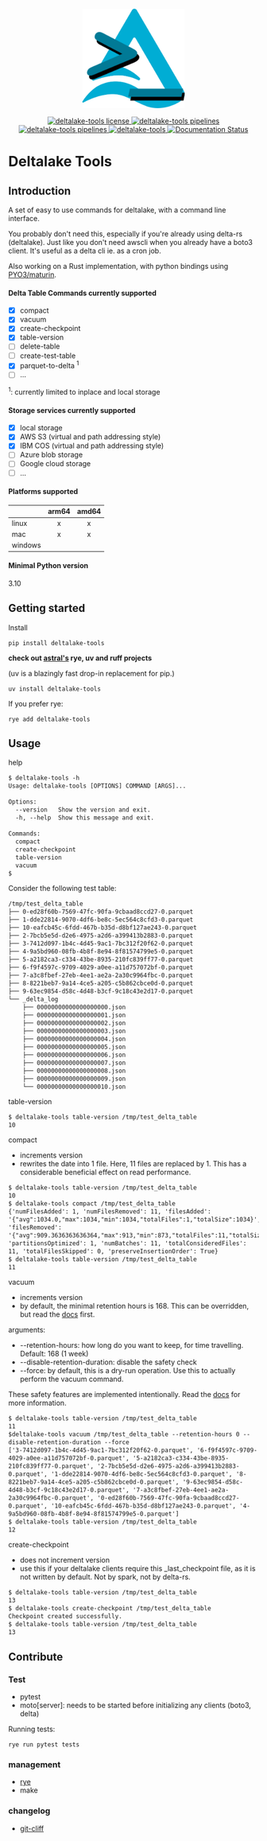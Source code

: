 <p align="center">
    <img src="https://github.com/opensourceworks-org/deltalake-tools/blob/main/img/deltalake-tools-lg.png?raw=true" alt="deltalake-tools logo" height="200">
</p>

<p align="center">
  <a href="https://pypi.python.org/pypi/deltalake-tools">
    <img alt="deltalake-tools license" src="https://img.shields.io/pypi/l/deltalake-tools?style=flat-square&color=00ADD4&logo=apache">
  </a>
  <a href="https://github.com/opensourceworks-org/deltalake-tools/actions/workflows/publish.yml">
    <img alt="deltalake-tools pipelines" src="https://github.com/opensourceworks-org/deltalake-tools/actions/workflows/publish.yml/badge.svg">
  </a>
  <a href="https://pypi.python.org/pypi/deltalake-tools">
    <img alt="deltalake-tools pipelines" src="https://img.shields.io/pypi/dm/deltalake-tools?label=Downloads&color=blue&style=flat-square">
  </a>
  <a href="https://pypi.python.org/pypi/deltalake-tools">
    <img alt="deltalake-tools" src="https://img.shields.io/pypi/pyversions/deltalake-tools?style=flat-square&color=00ADD4&logo=python">
  </a>
  <a href='https://deltalake-tools.readthedocs.io/en/latest/?badge=latest'>
      <img src='https://readthedocs.org/projects/deltalake-tools/badge/?version=latest' alt='Documentation Status' />
  </a>
</p>

# Deltalake Tools

## Introduction

A set of easy to use commands for deltalake, with a command line interface.

You probably don't need this, especially if you're already using delta-rs (deltalake). Just like you don't need awscli when you already have a boto3 client.
It's useful as a delta cli ie. as a cron job.

Also working on a Rust implementation, with python bindings using [PYO3/maturin](https://github.com/PyO3/maturin).

#### Delta Table Commands currently supported

- [x] compact
- [x] vacuum
- [x] create-checkpoint
- [x] table-version
- [ ] delete-table
- [ ] create-test-table
- [x] parquet-to-delta <sup>1</sup>
- [ ] ...

<sup>1</sup>: currently limited to inplace and local storage

#### Storage services currently supported

- [x] local storage
- [x] AWS S3 (virtual and path addressing style)
- [x] IBM COS (virtual and path addressing style)
- [ ] Azure blob storage
- [ ] Google cloud storage
- [ ] ...

#### Platforms supported

|         | arm64              | amd64              |
| ------- | ------------------ | ------------------ |
| linux   | <center>x</center> | <center>x</center> |
| mac     | <center>x</center> | <center>x</center> |
| windows |                    |                    |

#### Minimal Python version

3.10

## Getting started

Install

```shell
pip install deltalake-tools
```

**check out [astral's](https://astral.sh/) rye, uv and ruff projects**

(uv is a blazingly fast drop-in replacement for pip.)

```shell
uv install deltalake-tools
```

If you prefer rye:

```shell
rye add deltalake-tools
```

## Usage

help

```shell
$ deltalake-tools -h
Usage: deltalake-tools [OPTIONS] COMMAND [ARGS]...

Options:
  --version   Show the version and exit.
  -h, --help  Show this message and exit.

Commands:
  compact
  create-checkpoint
  table-version
  vacuum
$
```

Consider the following test table:

```
/tmp/test_delta_table
├── 0-ed28f60b-7569-47fc-90fa-9cbaad8ccd27-0.parquet
├── 1-dde22814-9070-4df6-be8c-5ec564c8cfd3-0.parquet
├── 10-eafcb45c-6fdd-467b-b35d-d8bf127ae243-0.parquet
├── 2-7bcb5e5d-d2e6-4975-a2d6-a399413b2883-0.parquet
├── 3-7412d097-1b4c-4d45-9ac1-7bc312f20f62-0.parquet
├── 4-9a5bd960-08fb-4b8f-8e94-8f81574799e5-0.parquet
├── 5-a2182ca3-c334-43be-8935-210fc839ff77-0.parquet
├── 6-f9f4597c-9709-4029-a0ee-a11d757072bf-0.parquet
├── 7-a3c8fbef-27eb-4ee1-ae2a-2a30c9964fbc-0.parquet
├── 8-8221beb7-9a14-4ce5-a205-c5b862cbce0d-0.parquet
├── 9-63ec9854-d58c-4d48-b3cf-9c18c43e2d17-0.parquet
└── _delta_log
    ├── 00000000000000000000.json
    ├── 00000000000000000001.json
    ├── 00000000000000000002.json
    ├── 00000000000000000003.json
    ├── 00000000000000000004.json
    ├── 00000000000000000005.json
    ├── 00000000000000000006.json
    ├── 00000000000000000007.json
    ├── 00000000000000000008.json
    ├── 00000000000000000009.json
    └── 00000000000000000010.json
```

table-version

```shell
$ deltalake-tools table-version /tmp/test_delta_table
10
```

compact

- increments version
- rewrites the date into 1 file. Here, 11 files are replaced by 1. This has a considerable beneficial effect on read performance.

```shell
$ deltalake-tools table-version /tmp/test_delta_table
10
$ deltalake-tools compact /tmp/test_delta_table
{'numFilesAdded': 1, 'numFilesRemoved': 11, 'filesAdded': '{"avg":1034.0,"max":1034,"min":1034,"totalFiles":1,"totalSize":1034}', 'filesRemoved': '{"avg":909.3636363636364,"max":913,"min":873,"totalFiles":11,"totalSize":10003}', 'partitionsOptimized': 1, 'numBatches': 11, 'totalConsideredFiles': 11, 'totalFilesSkipped': 0, 'preserveInsertionOrder': True}
$ deltalake-tools table-version /tmp/test_delta_table
11
```

vacuum

- increments version
- by default, the minimal retention hours is 168. This can be overridden, but read the [docs](https://docs.delta.io/0.4.0/delta-utility.html) first.

arguments:

- --retention-hours: how long do you want to keep, for time travelling. Default: 168 (1 week)
- --disable-retention-duration: disable the safety check
- --force: by default, this is a dry-run operation. Use this to actually perform the vacuum command.

These safety features are implemented intentionally. Read the [docs](https://docs.delta.io/0.4.0/delta-utility.html) for more information.

```shell
$ deltalake-tools table-version /tmp/test_delta_table
11
$deltalake-tools vacuum /tmp/test_delta_table --retention-hours 0 --disable-retention-duration --force
['3-7412d097-1b4c-4d45-9ac1-7bc312f20f62-0.parquet', '6-f9f4597c-9709-4029-a0ee-a11d757072bf-0.parquet', '5-a2182ca3-c334-43be-8935-210fc839ff77-0.parquet', '2-7bcb5e5d-d2e6-4975-a2d6-a399413b2883-0.parquet', '1-dde22814-9070-4df6-be8c-5ec564c8cfd3-0.parquet', '8-8221beb7-9a14-4ce5-a205-c5b862cbce0d-0.parquet', '9-63ec9854-d58c-4d48-b3cf-9c18c43e2d17-0.parquet', '7-a3c8fbef-27eb-4ee1-ae2a-2a30c9964fbc-0.parquet', '0-ed28f60b-7569-47fc-90fa-9cbaad8ccd27-0.parquet', '10-eafcb45c-6fdd-467b-b35d-d8bf127ae243-0.parquet', '4-9a5bd960-08fb-4b8f-8e94-8f81574799e5-0.parquet']
$ deltalake-tools table-version /tmp/test_delta_table
12
```

create-checkpoint

- does not increment version
- use this if your deltalake clients require this \_last_checkpoint file, as it is not written by default. Not by spark, not by delta-rs.

```shell
$ deltalake-tools table-version /tmp/test_delta_table
13
$ deltalake-tools create-checkpoint /tmp/test_delta_table
Checkpoint created successfully.
$ deltalake-tools table-version /tmp/test_delta_table
13
```

## Contribute

### Test

- pytest
- moto[server]: needs to be started before initializing any clients (boto3, delta)

Running tests:

```shell
rye run pytest tests
```

### management

- [rye](https://rye.astral.sh/)
- make

### changelog

- [git-cliff](https://git-cliff.org/)
